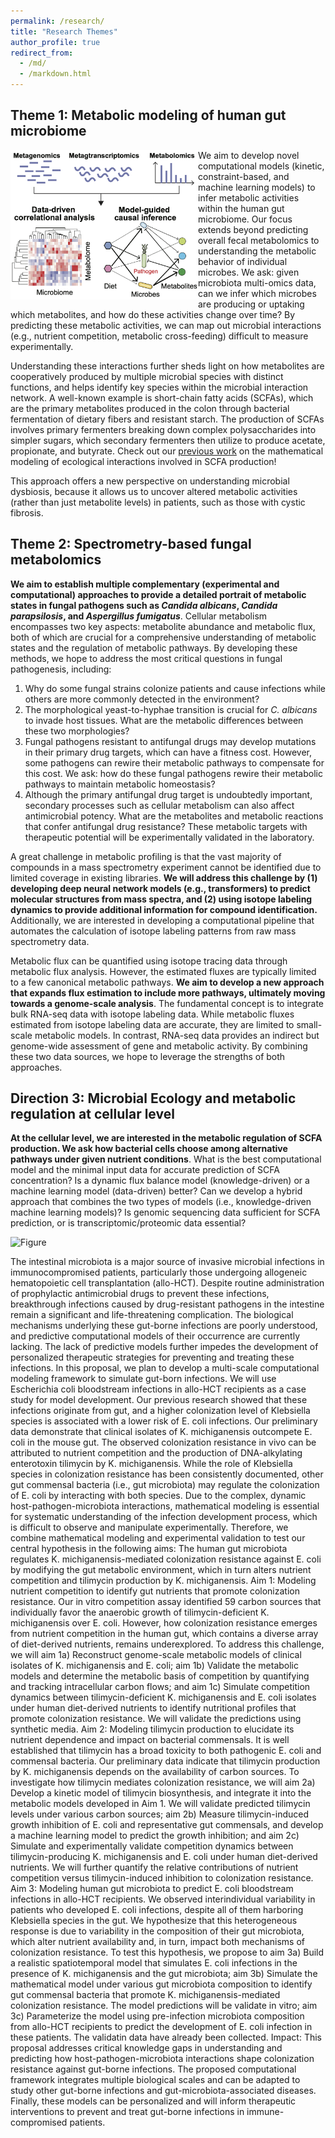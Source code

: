 ```yaml
---
permalink: /research/
title: "Research Themes"
author_profile: true
redirect_from: 
  - /md/
  - /markdown.html
---
```


## Theme 1: Metabolic modeling of human gut microbiome
<img src="../images/Theme1_schematic.png" align="left" width="300px"/>
We aim to develop novel computational models (kinetic, constraint-based, and machine learning models) to infer metabolic activities within the human gut microbiome. Our focus extends beyond predicting overall fecal metabolomics to understanding the metabolic behavior of individual microbes. We ask: given microbiota multi-omics data, can we infer which microbes are producing or uptaking which metabolites, and how do these activities change over time? By predicting these metabolic activities, we can map out microbial interactions (e.g., nutrient competition, metabolic cross-feeding) difficult to measure experimentally.

Understanding these interactions further sheds light on how metabolites are cooperatively produced by multiple microbial species with distinct functions, and helps identify key species within the microbial interaction network. A well-known example is short-chain fatty acids (SCFAs), which are the primary metabolites produced in the colon through bacterial fermentation of dietary fibers and resistant starch. The production of SCFAs involves primary fermenters breaking down complex polysaccharides into simpler sugars, which secondary fermenters then utilize to produce acetate, propionate, and butyrate. Check out our [previous work](https://academic.oup.com/ismej/article/16/8/2040/7474293) on the mathematical modeling of ecological interactions involved in SCFA production!

This approach offers a new perspective on understanding microbial dysbiosis, because it allows us to uncover altered metabolic activities (rather than just metabolite levels) in patients, such as those with cystic fibrosis.
<br clear="left"/>

## Theme 2: Spectrometry-based fungal metabolomics

__We aim to establish multiple complementary (experimental and computational) approaches to provide a detailed portrait of metabolic states in fungal pathogens such as *Candida albicans*, *Candida parapsilosis*, and *Aspergillus fumigatus*__. Cellular metabolism encompasses two key aspects: metabolite abundance and metabolic flux, both of which are crucial for a comprehensive understanding of metabolic states and the regulation of metabolic pathways. By developing these methods, we hope to address the most critical questions in fungal pathogenesis, including:

1. Why do some fungal strains colonize patients and cause infections while others are more commonly detected in the environment?
2. The morphological yeast-to-hyphae transition is crucial for *C. albicans* to invade host tissues. What are the metabolic differences between these two morphologies?
3. Fungal pathogens resistant to antifungal drugs may develop mutations in their primary drug targets, which can have a fitness cost. However, some pathogens can rewire their metabolic pathways to compensate for this cost. We ask: how do these fungal pathogens rewire their metabolic pathways to maintain metabolic homeostasis?
4. Although the primary antifungal drug target is undoubtedly important, secondary processes such as cellular metabolism can also affect antimicrobial potency. What are the metabolites and metabolic reactions that confer antifungal drug resistance? These metabolic targets with therapeutic potential will be experimentally validated in the laboratory.

A great challenge in metabolic profiling is that the vast majority of compounds in a mass spectrometry experiment cannot be identified due to limited coverage in existing libraries. **We will address this challenge by (1) developing deep neural network models (e.g., transformers) to predict molecular structures from mass spectra, and (2) using isotope labeling dynamics to provide additional information for compound identification.** Additionally, we are interested in developing a computational pipeline that automates the calculation of isotope labeling patterns from raw mass spectrometry data.

Metabolic flux can be quantified using isotope tracing data through metabolic flux analysis. However, the estimated fluxes are typically limited to a few canonical metabolic pathways. **We aim to develop a new approach that expands flux estimation to include more pathways, ultimately moving towards a genome-scale analysis**. The fundamental concept is to integrate bulk RNA-seq data with isotope labeling data. While metabolic fluxes estimated from isotope labeling data are accurate, they are limited to small-scale metabolic models. In contrast, RNA-seq data provides an indirect but genome-wide assessment of gene and metabolic activity. By combining these two data sources, we hope to leverage the strengths of both approaches.

## Direction 3: Microbial Ecology and metabolic regulation at cellular level

__At the cellular level, we are interested in the metabolic regulation of SCFA production. We ask how bacterial cells choose among alternative pathways under given nutrient conditions__. What is the best computational model and the minimal input data for accurate prediction of SCFA concentration? Is a dynamic flux balance model (knowledge-driven) or a machine learning model (data-driven) better? Can we develop a hybrid approach that combines the two types of models (i.e., knowledge-driven machine learning models)? Is genomic sequencing data sufficient for SCFA prediction, or is transcriptomic/proteomic data essential?

![Figure](./images/figure.png)

The intestinal microbiota is a major source of invasive microbial infections in immunocompromised patients, particularly those undergoing allogeneic hematopoietic cell transplantation (allo-HCT). Despite routine administration of prophylactic antimicrobial drugs to prevent these infections, breakthrough infections caused by drug-resistant pathogens in the intestine remain a significant and life-threatening complication. The biological mechanisms underlying these gut-borne infections are poorly understood, and predictive computational models of their occurrence are currently lacking. The lack of predictive models further impedes the development of personalized therapeutic strategies for preventing and treating these infections.
In this proposal, we plan to develop a multi-scale computational modeling framework to simulate gut-born infections. We will use Escherichia coli bloodstream infections in allo-HCT recipients as a case study for model development. Our previous research showed that these infections originate from gut, and a higher colonization level of Klebsiella species is associated with a lower risk of E. coli infections. Our preliminary data demonstrate that clinical isolates of K. michiganensis outcompete E. coli in the mouse gut. The observed colonization resistance in vivo can be attributed to nutrient competition and the production of DNA-alkylating enterotoxin tilimycin by K. michiganensis. While the role of Klebsiella species in colonization resistance has been consistently documented, other gut commensal bacteria (i.e., gut microbiota) may regulate the colonization of E. coli by interacting with both species. Due to the complex, dynamic host-pathogen-microbiota interactions, mathematical modeling is essential for systematic understanding of the infection development process, which is difficult to observe and manipulate experimentally. Therefore, we combine mathematical modeling and experimental validation to test our central hypothesis in the following aims: The human gut microbiota regulates K. michiganensis-mediated colonization resistance against E. coli by modifying the gut metabolic environment, which in turn alters nutrient competition and tilimycin production by K. michiganensis.
Aim 1: Modeling nutrient competition to identify gut nutrients that promote colonization resistance. Our in vitro competition assay identified 59 carbon sources that individually favor the anaerobic growth of tilimycin-deficient K. michiganensis over E. coli. However, how colonization resistance emerges from nutrient competition in the human gut, which contains a diverse array of diet-derived nutrients, remains underexplored. To address this challenge, we will aim 1a) Reconstruct genome-scale metabolic models of clinical isolates of K. michiganensis and E. coli; aim 1b) Validate the metabolic models and determine the metabolic basis of competition by quantifying and tracking intracellular carbon flows; and aim 1c) Simulate competition dynamics between tilimycin-deficient K. michiganensis and E. coli isolates under human diet-derived nutrients to identify nutritional profiles that promote colonization resistance. We will validate the predictions using synthetic media.
Aim 2: Modeling tilimycin production to elucidate its nutrient dependence and impact on bacterial commensals. It is well established that tilimycin has a broad toxicity to both pathogenic E. coli and commensal bacteria. Our preliminary data indicate that tilimycin production by K. michiganensis depends on the availability of carbon sources. To investigate how tilimycin mediates colonization resistance, we will aim 2a) Develop a kinetic model of tilimycin biosynthesis, and integrate it into the metabolic models developed in Aim 1. We will validate predicted tilimycin levels under various carbon sources; aim 2b) Measure tilimycin-induced growth inhibition of E. coli and representative gut commensals, and develop a machine learning model to predict the growth inhibition; and aim 2c) Simulate and experimentally validate competition dynamics between tilimycin-producing K. michiganensis and E. coli under human diet-derived nutrients. We will further quantify the relative contributions of nutrient competition versus tilimycin-induced inhibition to colonization resistance.
Aim 3: Modeling human gut microbiota to predict E. coli bloodstream infections in allo-HCT recipients. We observed interindividual variability in patients who developed E. coli infections, despite all of them harboring Klebsiella species in the gut. We hypothesize that this heterogeneous response is due to variability in the composition of their gut microbiota, which alter nutrient availability and, in turn, impact both mechanisms of colonization resistance. To test this hypothesis, we propose to aim 3a) Build a realistic spatiotemporal model that simulates E. coli infections in the presence of K. michiganensis and the gut microbiota; aim 3b) Simulate the mathematical model under various gut microbiota composition to identify gut commensal bacteria that promote K. michiganensis-mediated colonization resistance. The model predictions will be validate in vitro; aim 3c) Parameterize the model using pre-infection microbiota composition from allo-HCT recipients to predict the development of E. coli infection in these patients. The validatin data have already been collected.
Impact: This proposal addresses critical knowledge gaps in understanding and predicting how host-pathogen-microbiota interactions shape colonization resistance against gut-borne infections. The proposed computational framework integrates multiple biological scales and can be adapted to study other gut-borne infections and gut-microbiota-associated diseases. Finally, these models can be personalized and will inform therapeutic interventions to prevent and treat gut-borne infections in immune-compromised patients.


